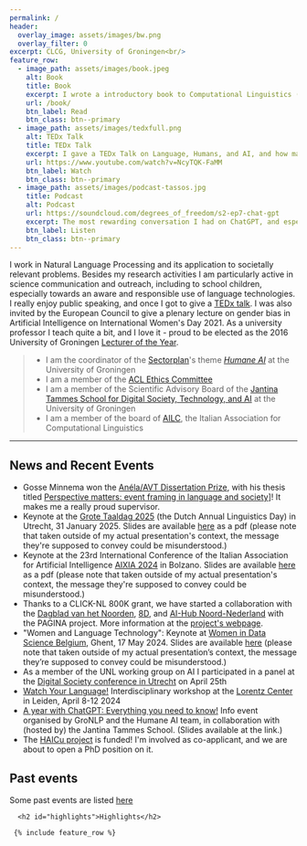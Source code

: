```yaml
---
permalink: /
header:
  overlay_image: assets/images/bw.png
  overlay_filter: 0
excerpt: CLCG, University of Groningen<br/>
feature_row:
  - image_path: assets/images/book.jpeg
    alt: Book
    title: Book
    excerpt: I wrote a introductory book to Computational Linguistics (in Italian), together with Ludovica Pannitto, and with drawings by Myriam Nissim.
    url: /book/
    btn_label: Read
    btn_class: btn--primary
  - image_path: assets/images/tedxfull.png
    alt: TEDx Talk
    title: TEDx Talk
    excerpt: I gave a TEDx Talk on Language, Humans, and AI, and how machines might challenge our stereotypical thinking.
    url: https://www.youtube.com/watch?v=NcyTQK-FaMM
    btn_label: Watch
    btn_class: btn--primary
  - image_path: assets/images/podcast-tassos.jpg
    title: Podcast
    alt: Podcast
    url: https://soundcloud.com/degrees_of_freedom/s2-ep7-chat-gpt
    excerpt: The most rewarding conversation I had on ChatGPT, and especially its impact on education, was on this podcast episode.
    btn_label: Listen
    btn_class: btn--primary
---
```


<!-- I am a computational linguist at the University of Groningen, The Netherlands. -->

<!-- <div class="grid__wrapper"> 
  <a href="https://www.rug.nl/research/clcg/?lang=en">Center for Language and Cognition Groningen (CLCG)</a>
  <br>
  <a href="https://www.rug.nl/let/?lang=en">Faculty of Arts, University of Groningen</a>
  <br>
    <br>
  <a href="https://www.rug.nl/staff/location/1311">Harmonie Complex</a><br>
  Oude Kijk in 't Jatstraat 26<br>
  9712 EK Groningen, The Netherlands
  <br>

  <i class="fa fa-envelope"></i> m.nissim@rug.nl
  <br>
  <i class="fa fa-user"></i> office 1311.421
  <br>
  <hr>
-->


I work in Natural Language Processing and its application to societally relevant problems. Besides my research activities I am particularly active in science communication and outreach, including to school children, especially towards an aware and responsible use of language technologies. I really enjoy public speaking, and once I got to give a [TEDx talk](https://www.youtube.com/watch?v=NcyTQK-FaMM). I was also invited by the European Council to give a plenary lecture on gender bias in Artificial Intelligence on International Women's Day 2021. As a university professor I teach quite a bit, and I love it - proud to be elected as the 2016 University of Groningen [Lecturer of the Year](https://www.rug.nl/news/2017/01/dr.-malvina-nissim-elected-lecturer-of-the-year). 


> - I am the coordinator of the [Sectorplan](https://www.rug.nl/research/research-let/sectorplan-website/)'s theme [*Humane AI*](https://www.rug.nl/research/research-let/sectorplan-website/humaneai/) at the University of Groningen
> - I am a member of the [ACL Ethics Committee](https://www.aclweb.org/portal/content/acl-establishes-its-ethics-committee)
> - I am a member of the Scientific Advisory Board of the [Jantina Tammes School for Digital Society, Technology, and AI](https://www.rug.nl/jantina-tammes-school/?lang=en) at the University of Groningen
> - I am a member of the board of [AILC](https://www.ai-lc.it/en/), the Italian Association for Computational Linguistics 


<hr>





## News and Recent Events 
* Gosse Minnema won the [Anéla/AVT Dissertation Prize](https://anela.nl/en/prijzen/dissertatieprijs/#winner-avt-anela-phd-dissertation-prize-2024-2), with his thesis titled [Perspective matters: event framing in language and society](https://pure.rug.nl/ws/portalfiles/portal/999190211/Complete_thesis.pdf)]! It makes me a really proud supervisor.
* Keynote at the [Grote Taaldag 2025](https://anela.nl/en/activiteiten/grote-taaldag/) (the Dutch Annual Linguistics Day) in Utrecht, 31 January 2025. Slides are available [here](assets/GroteTaalDag2025-MN.pdf) as a pdf (please note that taken outside of my actual presentation's context, the message they're supposed to convey could be misunderstood.)
* Keynote at the 23rd International Conference of the Italian Association for Artificial Intelligence [AIXIA 2024](https://aixia2024.events.unibz.it/) in Bolzano. Slides are available [here](assets/AIXIA-talk-MN.pdf) as a pdf (please note that taken outside of my actual presentation's context, the message they're supposed to convey could be misunderstood.)
* Thanks to a CLICK-NL 800K grant, we have started a collaboration with the [Dagblad van het Noorden](https://dvhn.nl/), [8D](https://8d.nl/en/), and [AI-Hub Noord-Nederland](https://www.aihub-noord.nl/) with the PAGINA project. More information at the [project's webpage](https://sijbrenvv.github.io/pagina/).
* "Women and Language Technology": Keynote at [Women in Data Science Belgium](https://www.womenindatascience.be/), Ghent, 17 May 2024. Slides are available [here](assets/WiDS-2024.pdf) (please note that taken outside of my actual presentation’s context, the message they’re supposed to convey could be misunderstood.)
* As a member of the UNL working group on AI I participated in a panel at the [Digital Society conference in Utrecht](https://www.aanmelder.nl/153030/program) on April 25th
* [Watch Your Language!](https://www.lorentzcenter.nl/watch-your-language-language-technology-and-words-in-society.html)  Interdisciplinary workshop at the [Lorentz Center](https://www.lorentzcenter.nl) in Leiden, April 8-12 2024
* [A year with ChatGPT: Everything you need to know!](https://www.rug.nl/research/clcg/research/cl/research/a-year-with-chatgpt) Info event organised by GroNLP and the Humane AI team, in collaboration with (hosted by) the Jantina Tammes School. (Slides available at the link.)
* The [HAICu project](https://www.rug.nl/research/icog/news/2023/vijf-letteren-onderzoekers-betrokken-bij-haicu-consortium?lang=en) is funded! I'm involved as co-applicant, and we are about to open a PhD position on it.



## Past events

Some past events are listed [here](pastevents)

  

  
<div class="grid__wrapper">

	  <h2 id="highlights">Highlights</h2>

	 {% include feature_row %}

 </div>